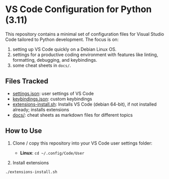 # VS Code Configuration for Python (3.11)

This repository contains a minimal set of configuration files for Visual Studio Code tailored to Python development. The focus is on:

1. setting up VS Code quickly on a Debian Linux OS.
2. settings for a productive coding environment with features like linting, formatting, debugging, and keybindings.
3. some cheat sheets in `docs/`.

## Files Tracked

- [settings.json](/settings.json): user settings of VS Code
- [keybindings.json](/keybindings.json): custom keybindings
- [extensions-install.sh](/extensions-install.sh): Installs VS Code (debian 64-bit), if not installed already; installs extensions
- [docs/](/docs): cheat sheets as markdown files for different topics

## How to Use

1. Clone / copy this repository into your VS Code user settings folder:

   - **Linux**: `cd ~/.config/Code/User`

2. Install extensions

```bash
./extensions-install.sh
```
